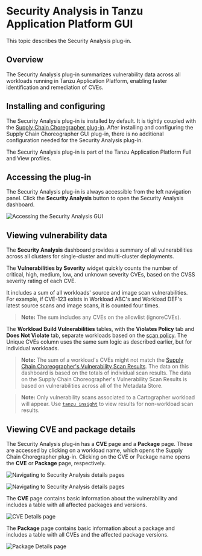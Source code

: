 # Security Analysis in Tanzu Application Platform GUI

This topic describes the Security Analysis plug-in.

## <a id="overview"></a> Overview

The Security Analysis plug-in summarizes vulnerability data across all workloads running in
Tanzu Application Platform, enabling faster identification and remediation of CVEs.

## <a id="install"></a> Installing and configuring

The Security Analysis plug-in is installed by default.
It is tightly coupled with the [Supply Chain Choregrapher plug-in](scc-tap-gui.hbs.md).
After installing and configuring the Supply Chain Choreographer GUI plug-in, there is no additional
configuration needed for the Security Analysis plug-in.

The Security Analysis plug-in is part of the Tanzu Application Platform Full and View profiles.

## <a id="accessing"></a> Accessing the plug-in

The Security Analysis plug-in is always accessible from the left navigation panel.
Click the **Security Analysis** button to open the Security Analysis dashboard.

![Accessing the Security Analysis GUI](images/sagui-access-plug-in.png)

## <a id="viewing"></a> Viewing vulnerability data

The **Security Analysis** dashboard provides a summary of all vulnerabilities across all clusters
for single-cluster and multi-cluster deployments.

<!-- ![Viewing workload build vulnerabilities](images/sagui-view-vulns.png) Where is this file? -->

The **Vulnerabilities by Severity** widget quickly counts the number of critical, high, medium,
low, and unknown severity CVEs, based on the CVSS severity rating of each CVE.

It includes a sum of all workloads' source and image scan vulnerabilities.
For example, if CVE-123 exists in Workload ABC's and Workload DEF's latest source scans and image
scans, it is counted four times.

> **Note:** The sum includes any CVEs on the allowlist (ignoreCVEs).

The **Workload Build Vulnerabilities** tables, with the **Violates Policy** tab and **Does Not Violate**
tab, separate workloads based on the [scan policy](../../scst-scan/policies.hbs.md).
The Unique CVEs column uses the same sum logic as described earlier, but for individual workloads.

> **Note:** The sum of a workload's CVEs might not match the
> [Supply Chain Choreographer's Vulnerability Scan Results](scc-tap-gui.hbs.md#sc-view-scan-results).
> The data on this dashboard is based on the totals of individual scan results.
> The data on the Supply Chain Choreographer's Vulnerability Scan Results is based on vulnerabilities
> across all of the Metadata Store.

 >**Note:** Only vulnerability scans associated to a Cartographer workload will appear.  Use [`tanzu insight`](../../cli-plugins/insight/cli-overview.hbs.md) to view results for non-workload scan results.

## <a id="accessing-details"></a> Viewing CVE and package details

The Security Analysis plug-in has a **CVE** page and a **Package** page.
These are accessed by clicking on a workload name, which opens the Supply Chain Choregrapher plug-in.
Clicking on the CVE or Package name opens the **CVE** or **Package** page, respectively.

![Navigating to Security Analysis details pages](images/sagui-navigate-1.png)

![Navigating to Security Analysis details pages](images/sagui-navigate-2.png)

The **CVE** page contains basic information about the vulnerability and includes a table with
all affected packages and versions.

![CVE Details page](images/sagui-cve-details.png)

The **Package** page contains basic information about a package and includes a table with all
CVEs and the affected package versions.

![Package Details page](images/sagui-package-details.png)